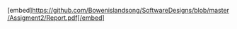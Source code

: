 [embed]https://github.com/Bowenislandsong/SoftwareDesigns/blob/master/Assigment2/Report.pdf[/embed]
